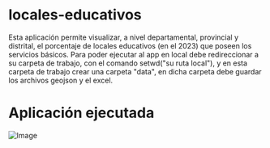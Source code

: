 # locales-educativos
Esta aplicación permite visualizar, a nivel departamental, provincial y distrital, el porcentaje de locales educativos (en el 2023) que poseen los servicios básicos.
Para poder ejecutar al app en local debe redireccionar a su carpeta de trabajo, con el comando setwd("su ruta local"), y en esta carpeta de trabajo crear una carpeta "data", en dicha carpeta debe guardar los archivos geojson y el excel.

# Aplicación ejecutada
![Image](https://github.com/user-attachments/assets/6424c752-6b91-4120-b881-9c313d4a970e)
